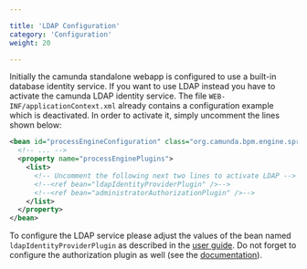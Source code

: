 ```yaml
---

title: 'LDAP Configuration'
category: 'Configuration'
weight: 20

---
```


Initially the camunda standalone webapp is configured to use a built-in database identity service.
If you want to use LDAP instead you have to activate the camunda LDAP identity service. The file
`WEB-INF/applicationContext.xml` already contains a configuration example which is deactivated. In
order to activate it, simply uncomment the lines shown below:

```xml
<bean id="processEngineConfiguration" class="org.camunda.bpm.engine.spring.SpringProcessEngineConfiguration">
  <!-- ... -->
  <property name="processEnginePlugins">
    <list>
      <!-- Uncomment the following next two lines to activate LDAP -->
      <!--<ref bean="ldapIdentityProviderPlugin" />-->
      <!--<ref bean="administratorAuthorizationPlugin" />-->
    </list>
  </property>
</bean>
```

To configure the LDAP service please adjust the values of the bean named `ldapIdentityProviderPlugin` as
described in the [user guide](ref:/guides/user-guide/#process-engine-identity-service-configuration-properties-of-the-ldap-plugin).
Do not forget to configure the authorization plugin as well (see the [documentation](ref:/guides/user-guide/#process-engine-authorization-service)).
